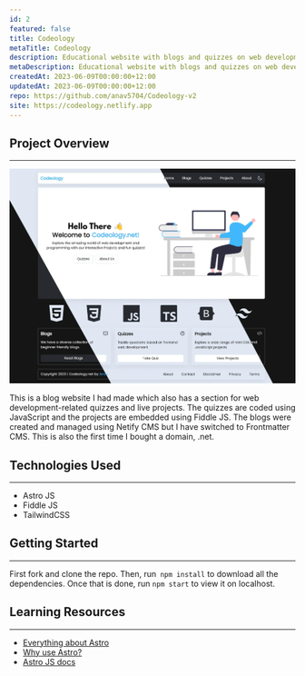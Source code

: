 ```yaml
---
id: 2
featured: false
title: Codeology
metaTitle: Codeology
description: Educational website with blogs and quizzes on web development.
metaDescription: Educational website with blogs and quizzes on web development. Buit using Astro.js and TailwindCSS.
createdAt: 2023-06-09T00:00:00+12:00
updatedAt: 2023-06-09T00:00:00+12:00
repo: https://github.com/anav5704/Codeology-v2
site: https://codeology.netlify.app
---
```


## Project Overview

---

[![Codeology Demo](./images/codeology-demo.webp)](https://codeology.netlify.app)

This is a blog website I had made which also has a section for web development-related quizzes and live projects. The quizzes are coded using JavaScript and the projects are embedded using Fiddle JS. The blogs were created and managed using Netify CMS but I have switched to Frontmatter CMS. This is also the first time I bought a domain, .net.

## Technologies Used

---

-   Astro JS
-   Fiddle JS
-   TailwindCSS

## Getting Started

---

First fork and clone the repo. Then, run` npm install` to download all the dependencies. Once that is done, run `npm start` to view it on localhost.

## Learning Resources

---

-   [Everything about Astro](https://www.youtube.com/watch?v=rRxuVOutmFQ)
-   [Why use Astro?](https://www.youtube.com/watch?v=oQDErNNzdwU)
-   [Astro JS docs](https://astro.build/)
